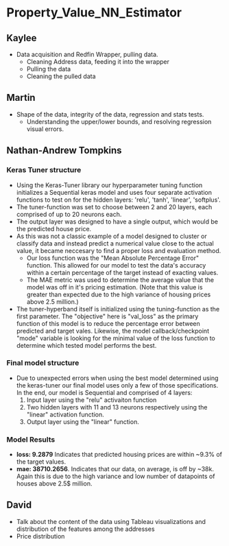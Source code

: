 # Property_Value_NN_Estimator

## Kaylee
  - Data acquisition and Redfin Wrapper, pulling data.
      - Cleaning Address data, feeding it into the wrapper
      - Pulling the data
      - Cleaning the pulled data
    
## Martin
  - Shape of the data, integrity of the data, regression and stats tests.
      - Understanding the upper/lower bounds, and resolving regression visual errors.

## Nathan-Andrew Tompkins
  ### Keras Tuner structure
  - Using the Keras-Tuner library our hyperparameter tuning function initializes a Sequential keras model and uses four separate activation functions to test on for the hidden layers: 'relu', 'tanh', 'linear', 'softplus'.
  - The tuner-function was set to choose between 2 and 20 layers, each comprised of up to 20 neurons each.
  - The output layer was designed to have a single output, which would be the predicted house price.
  - As this was not a classic example of a model designed to cluster or classify data and instead predict a numerical value close to the actual value, it became neccesary to find a proper loss and evaluation method.
    - Our loss function was the "Mean Absolute Percentage Error" function. This allowed for our model to test the data's accuracy within a certain percentage of the target instead of exacting values.
    - The MAE metric was used to determine the average value that the model was off in it's pricing estimation. (Note that this value is greater than expected due to the high variance of housing prices above 2.5 million.)
  - The tuner-hyperband itself is initialized using the tuning-function as the first parameter. The "objective" here is "val_loss" as the primary function of this model is to reduce the percentage error between predicted and target vales. Likewise, the model callback/checkpoint "mode" variable is looking for the minimal value of the loss function to determine which tested model performs the best.

  ### Final model structure
  - Due to unexpected errors when using the best model determined using the keras-tuner our final model uses only a few of those specifications. In the end, our model is Sequential and comprised of 4 layers:
    1. Input layer using the "relu" activaiton function
    2. Two hidden layers with 11 and 13 neurons respectively using the "linear" activation function.
    3. Output layer using the "linear" function.
   
  ### Model Results
  - **loss: 9.2879** Indicates that predicted housing prices are within ~9.3% of the target values.
  - **mae: 38710.2656**. Indicates that our data, on average, is off by ~38k. Again this is due to the high variance and low number of datapoints of houses above 2.5$ million.
  
## David
  - Talk about the content of the data using Tableau visualizations and distribution of the features among the addresses
  - Price distribution

